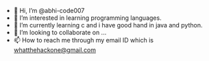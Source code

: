 - 👋 Hi, I’m @abhi-code007
- 👀 I’m interested in learning programming languages.
- 🌱 I’m currently learning c and i have good hand in java and python.
- 💞️ I’m looking to collaborate on ...
- 📫 How to reach me through my email ID which is whatthehackone@gmail.com

<!---
abhi-code007/abhi-code007 is a ✨ special ✨ repository because its `README.md` (this file) appears on your GitHub profile.
You can click the Preview link to take a look at your changes.
--->
